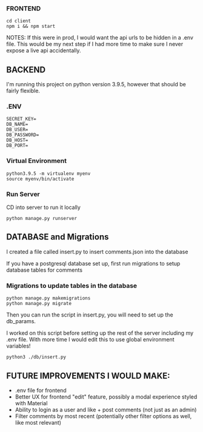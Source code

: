 ### FRONTEND
``` 
cd client
npm i && npm start
```

NOTES: If this were in prod, I would want the api urls to be hidden in a .env file. This would be my next step if I had more time to make sure I never expose a live api accidentally. 

## BACKEND
I'm running this project on python version 3.9.5, however that should be fairly flexible.

### .ENV
```
SECRET_KEY=
DB_NAME=
DB_USER=
DB_PASSWORD=
DB_HOST=
DB_PORT=
```

### Virtual Environment
```
python3.9.5 -m virtualenv myenv
source myenv/bin/activate
```

### Run Server
CD into server to run it locally
```
python manage.py runserver
```

## DATABASE and Migrations
I created a file called insert.py to insert comments.json into the database

If you have a postgresql database set up, first run migrations to setup database tables for comments

### Migrations to update tables in the database
```
python manage.py makemigrations 
python manage.py migrate
```

Then you can run the script in insert.py, you will need to set up the db_params.

I worked on this script before setting up the rest of the server including my .env file. With more time I would edit this to use global environment variables!

``` 
python3 ./db/insert.py 
```

## FUTURE IMPROVEMENTS I WOULD MAKE:
- .env file for frontend
- Better UX for frontend "edit" feature, possibly a modal experience styled with Material
- Ability to login as a user and like + post comments (not just as an admin)
- Filter comments by most recent (potentially other filter options as well, like most relevant)
